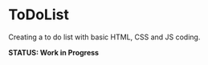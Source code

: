 # ToDoList

Creating a to do list with basic HTML, CSS and JS coding.

<b>STATUS: Work in Progress</b>
